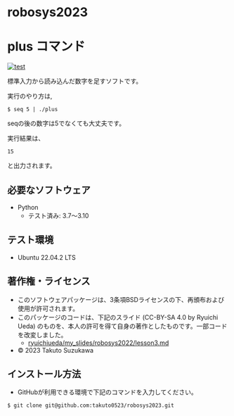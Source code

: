 # robosys2023

# plus コマンド
[![test](https://github.com/takuto0523/robosys2023/actions/workflows/test.yml/badge.svg)](https://github.com/takuto0523/robosys2023/actions/workflows/test.yml)


標準入力から読み込んだ数字を足すソフトです。

実行のやり方は,
```
$ seq 5 | ./plus
```
seqの後の数字は5でなくても大丈夫です。

実行結果は、
```
15
```
と出力されます。

## 必要なソフトウェア
* Python
  * テスト済み: 3.7～3.10

## テスト環境
* Ubuntu 22.04.2 LTS

## 著作権・ライセンス
* このソフトウェアパッケージは、3条項BSDライセンスの下、再頒布および使用が許可されます。
* このパッケージのコードは、下記のスライド (CC-BY-SA 4.0 by Ryuichi Ueda) のものを、本人の許可を得て自身の著作としたものです。一部コードを改変しました。
  * [ryuichiueda/my_slides/robosys2022/lesson3.md](https://github.com/ryuichiueda/my_slides/blob/e62cce75befe2433a96c1e813bcc0eaa2941305b/robosys_2022/lesson3.md)
* © 2023 Takuto Suzukawa

## インストール方法
* GitHubが利用できる環境で下記のコマンドを入力してください。

```
$ git clone git@github.com:takuto0523/robosys2023.git
```
